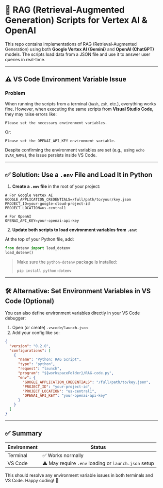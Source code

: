 # 🧠 RAG (Retrieval-Augmented Generation) Scripts for Vertex AI & OpenAI

This repo contains implementations of RAG (Retrieval-Augmented Generation) using both **Google Vertex AI (Gemini)** and **OpenAI (ChatGPT)** models. The scripts load data from a JSON file and use it to answer user queries in real-time.

---

## ⚠️ VS Code Environment Variable Issue

### Problem

When running the scripts from a terminal (`bash`, `zsh`, etc.), everything works fine. However, when executing the same scripts from **Visual Studio Code**, they may raise errors like:

```text
Please set the necessary environment variables.
```

Or:

```text
Please set the OPENAI_API_KEY environment variable.
```

Despite confirming the environment variables are set (e.g., using `echo $VAR_NAME`), the issue persists inside VS Code.

---

## ✅ Solution: Use a `.env` File and Load It in Python

1. **Create a `.env` file** in the root of your project:

```dotenv
# For Google Vertex AI
GOOGLE_APPLICATION_CREDENTIALS=/full/path/to/your/key.json
PROJECT_ID=your-google-cloud-project-id
PROJECT_LOCATION=us-central1

# For OpenAI
OPENAI_API_KEY=your-openai-api-key
```

2. **Update both scripts to load environment variables from `.env`**:

At the top of your Python file, add:

```python
from dotenv import load_dotenv
load_dotenv()
```

> Make sure the `python-dotenv` package is installed:
> ```bash
> pip install python-dotenv
> ```

---

## 🛠 Alternative: Set Environment Variables in VS Code (Optional)

You can also define environment variables directly in your VS Code debugger:

1. Open (or create) `.vscode/launch.json`
2. Add your config like so:

```json
{
  "version": "0.2.0",
  "configurations": [
    {
      "name": "Python: RAG Script",
      "type": "python",
      "request": "launch",
      "program": "${workspaceFolder}/RAG-code.py",
      "env": {
        "GOOGLE_APPLICATION_CREDENTIALS": "/full/path/to/key.json",
        "PROJECT_ID": "your-project-id",
        "PROJECT_LOCATION": "us-central1",
        "OPENAI_API_KEY": "your-openai-api-key"
      }
    }
  ]
}
```

---

## ✅ Summary

| Environment | Status |
|-------------|--------|
| Terminal    | ✅ Works normally |
| VS Code     | ⚠️ May require `.env` loading or `launch.json` setup |

This should resolve any environment variable issues in both terminals and VS Code. Happy coding! 🚀
